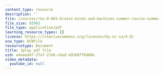 ```yaml
---
content_type: resource
description: ''
file: /courses/res-9-003-brains-minds-and-machines-summer-course-summer-2015/e4aaed472fa727ebc6ade9168ff6d60e_2304725.pdf
file_size: 92993
file_type: application/pdf
learning_resource_types: []
license: https://creativecommons.org/licenses/by-nc-sa/4.0/
ocw_type: OCWFile
resourcetype: Document
title: 3play pdf file
uid: e4aaed47-2fa7-27eb-c6ad-e9168ff6d60e
video_metadata:
  youtube_id: null
---
```

